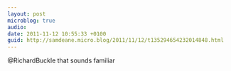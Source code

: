```yaml
---
layout: post
microblog: true
audio: 
date: 2011-11-12 10:55:33 +0100
guid: http://samdeane.micro.blog/2011/11/12/t135294654232014848.html
---
```

@RichardBuckle that sounds familiar

